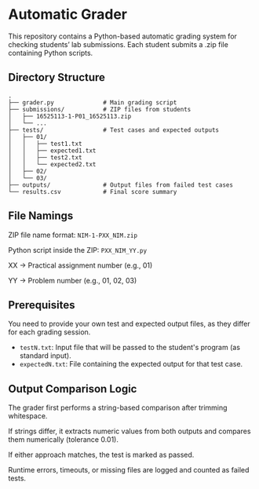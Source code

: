 # Automatic Grader

This repository contains a Python-based automatic grading system for checking students’ lab submissions.
Each student submits a .zip file containing Python scripts.

## Directory Structure

```text
.
├── grader.py              # Main grading script
├── submissions/           # ZIP files from students
│   ├── 16525113-1-P01_16525113.zip
│   └── ...
├── tests/                 # Test cases and expected outputs
│   ├── 01/
│   │   ├── test1.txt
│   │   ├── expected1.txt
│   │   ├── test2.txt
│   │   └── expected2.txt
│   ├── 02/
│   └── 03/
├── outputs/               # Output files from failed test cases
└── results.csv            # Final score summary
```

## File Namings
ZIP file name format:
`NIM-1-PXX_NIM.zip`

Python script inside the ZIP:
`PXX_NIM_YY.py`

XX → Practical assignment number (e.g., 01)

YY → Problem number (e.g., 01, 02, 03)


## Prerequisites
You need to provide your own test and expected output files, as they differ for each grading session.

- `testN.txt`: Input file that will be passed to the student's program (as standard input).
- `expectedN.txt`: File containing the expected output for that test case.


## Output Comparison Logic

The grader first performs a string-based comparison after trimming whitespace.

If strings differ, it extracts numeric values from both outputs and compares them numerically (tolerance 0.01).

If either approach matches, the test is marked as passed.

Runtime errors, timeouts, or missing files are logged and counted as failed tests.